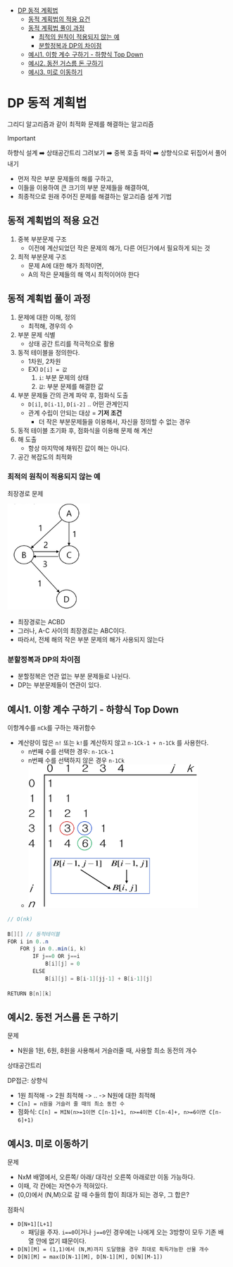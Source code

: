 - [DP 동적 계획법](#dp-동적-계획법)
  - [동적 계획법의 적용 요건](#동적-계획법의-적용-요건)
  - [동적 계획법 풀이 과정](#동적-계획법-풀이-과정)
    - [최적의 원칙이 적용되지 않는 예](#최적의-원칙이-적용되지-않는-예)
    - [분할정복과 DP의 차이점](#분할정복과-dp의-차이점)
  - [예시1. 이항 계수 구하기 - 하향식 Top Down](#예시1-이항-계수-구하기---하향식-top-down)
  - [예시2. 동전 거스름 돈 구하기](#예시2-동전-거스름-돈-구하기)
  - [예시3. 미로 이동하기](#예시3-미로-이동하기)

# DP 동적 계획법 

그리디 알고리즘과 같이 최적화 문제를 해결하는 알고리즘 

> [!important]
> 하향식 설계 ➡️ 상태공간트리 그려보기 ➡️ 중복 호출 파악 ➡️ 상향식으로 뒤집어서 풀어내기

- 먼저 작은 부분 문제들의 해를 구하고, 
- 이들을 이용하여 큰 크기의 부분 문제들을 해결하여, 
- 최종적으로 원래 주어진 문제를 해결하는 알고리즘 설계 기법

## 동적 계획법의 적용 요건 

1. 중복 부분문제 구조 
   - 이전에 계산되었던 작은 문제의 해가, 다른 어딘가에서 필요하게 되는 것 
2. 최적 부분문제 구조 
   - 문제 A에 대한 해가 최적이면,
   - A의 작은 문제들의 해 역시 최적이어야 한다 


## 동적 계획법 풀이 과정 

1. 문제에 대한 이해, 정의 
   - 최적해, 경우의 수
2. 부분 문제 식별 
   - 상태 공간 트리를 적극적으로 활용 
3. 동적 테이블을 정의한다. 
   - 1차원, 2차원 
   - EX) `D[i] = 값` 
      1. `i`: 부분 문제의 상태 
      2. `값`: 부분 문제를 해결한 값 
4. 부분 문제들 간의 관계 파악 후, 점화식 도출 
   -  `D[i]`, `D[i-1]`, `D[i-2]` .. 어떤 관계인지 
   -  관계 수립이 안되는 대상 = **기저 조건** 
      - 더 작은 부분문제들을 이용해서, 자신을 정의할 수 없는 경우 
5. 동적 테이블 초기화 후, 점화식을 이용해 문제 해 계산 
6. 해 도출 
   - 항상 마지막에 채워진 값이 해는 아니다. 
7. 공간 복잡도의 최적화 


### 최적의 원칙이 적용되지 않는 예 

최장경로 문제 

![alt text](image-4.png)

- 최장경로는 ACBD
- 그러나, A-C 사이의 최장경로는 ABC이다. 
- 따라서, 전체 해의 작은 부분 문제의 해가 사용되지 않는다 

### 분할정복과 DP의 차이점
- 분할정복은 연관 없는 부분 문제들로 나뉜다. 
- DP는 부분문제들이 연관이 있다. 

## 예시1. 이항 계수 구하기 - 하향식 Top Down 

이항계수를 `nCk`를 구하는 재귀함수 

- 계산량이 많은 `n!` 또는 `k!`를 계산하지 않고 `n-1Ck-1 + n-1Ck` 를 사용한다. 
  - n번째 수를 선택한 경우: `n-1Ck-1`
  - n번째 수를 선택하지 않은 경우 `n-1Ck` 
  - 
    ![alt text](image-5.png)

```java
// O(nk)

B[][] // 동적테이블
FOR i in 0..n
    FOR j in 0..min(i, k)
        IF j==0 OR j==i
            B[i][j] = 0
        ELSE 
            B[i][j] = B[i-1][jj-1] + B[i-1][j] 

RETURN B[n][k] 
```

## 예시2. 동전 거스름 돈 구하기 

문제 
- N원을 1원, 6원, 8원을 사용해서 거슬러줄 때, 사용할 최소 동전의 개수 

상태공간트리 

DP접근: 상향식
- 1원 최적해 -> 2원 최적해 -> .. -> N원에 대한 최적해 
- `C[n] = n원을 거슬러 줄 때의 최소 동전 수`
- 점화식: `C[n] = MIN(n>=1이면 C[n-1]+1, n>=4이면 C[n-4]+, n>=6이면 C[n-6]+1)`


## 예시3. 미로 이동하기 

문제 
- NxM 배열에서, 오른쪽/ 아래/ 대각선 오른쪽 아래로만 이동 가능하다.
- 이때, 각 칸에는 자연수가 적혀있다.
- (0,0)에서 (N,M)으로 갈 때 수들의 합이 최대가 되는 경우, 그 합은? 

점화식
- `D[N+1][L+1]`
  - 패딩을 주자. `i==0`이거나 `j==0`인 경우에는 나에게 오는 3방향이 모두 기존 배열 안에 없기 떄문이다. 
- `D[N][M] = (1,1)에서 (N,M)까지 도달했을 경우 최대로 획득가능한 선물 개수`
- `D[N][M] = max(D[N-1][M], D[N-1][M], D[N][M-1])`